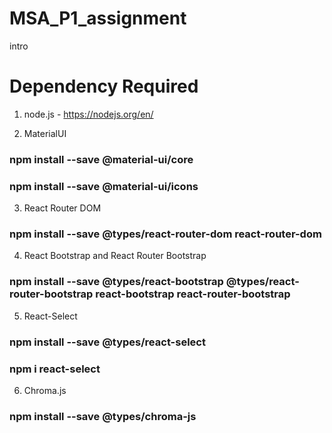# MSA_P1_assignment

intro

# Dependency Required

1. node.js - https://nodejs.org/en/

2. MaterialUI
### npm install --save @material-ui/core
### npm install --save @material-ui/icons

3. React Router DOM
### npm install --save @types/react-router-dom react-router-dom

4. React Bootstrap and React Router Bootstrap
### npm install --save @types/react-bootstrap @types/react-router-bootstrap react-bootstrap react-router-bootstrap

5. React-Select
### npm install --save @types/react-select
### npm i react-select

6. Chroma.js
### npm install --save @types/chroma-js